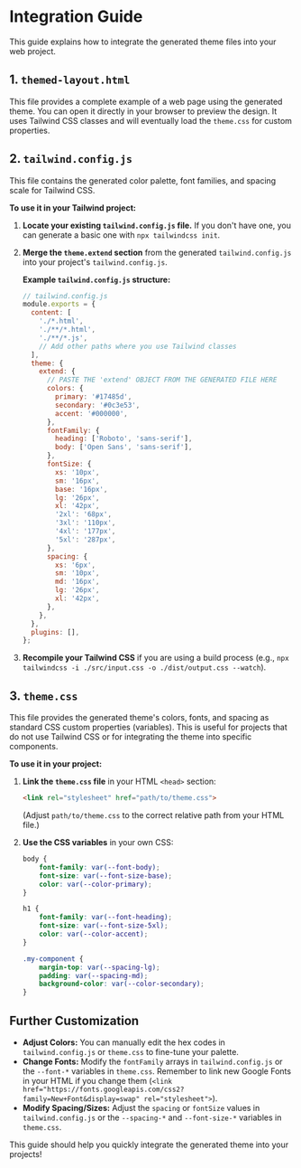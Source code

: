 
# Integration Guide

This guide explains how to integrate the generated theme files into your web project.

## 1. `themed-layout.html`

This file provides a complete example of a web page using the generated theme.
You can open it directly in your browser to preview the design.
It uses Tailwind CSS classes and will eventually load the `theme.css` for custom properties.

## 2. `tailwind.config.js`

This file contains the generated color palette, font families, and spacing scale for Tailwind CSS.

**To use it in your Tailwind project:**

1.  **Locate your existing `tailwind.config.js` file.** If you don't have one, you can generate a basic one with `npx tailwindcss init`.
2.  **Merge the `theme.extend` section** from the generated `tailwind.config.js` into your project's `tailwind.config.js`.

    **Example `tailwind.config.js` structure:**

    ```javascript
    // tailwind.config.js
    module.exports = {
      content: [
        './*.html',
        './**/*.html',
        './**/*.js',
        // Add other paths where you use Tailwind classes
      ],
      theme: {
        extend: {
          // PASTE THE 'extend' OBJECT FROM THE GENERATED FILE HERE
          colors: {
            primary: '#17485d',
            secondary: '#0c3e53',
            accent: '#000000',
          },
          fontFamily: {
            heading: ['Roboto', 'sans-serif'],
            body: ['Open Sans', 'sans-serif'],
          },
          fontSize: {
            xs: '10px',
            sm: '16px',
            base: '16px',
            lg: '26px',
            xl: '42px',
            '2xl': '68px',
            '3xl': '110px',
            '4xl': '177px',
            '5xl': '287px',
          },
          spacing: {
            xs: '6px',
            sm: '10px',
            md: '16px',
            lg: '26px',
            xl: '42px',
          },
        },
      },
      plugins: [],
    };
    ```

3.  **Recompile your Tailwind CSS** if you are using a build process (e.g., `npx tailwindcss -i ./src/input.css -o ./dist/output.css --watch`).

## 3. `theme.css`

This file provides the generated theme's colors, fonts, and spacing as standard CSS custom properties (variables). This is useful for projects that do not use Tailwind CSS or for integrating the theme into specific components.

**To use it in your project:**

1.  **Link the `theme.css` file** in your HTML `<head>` section:
    ```html
    <link rel="stylesheet" href="path/to/theme.css">
    ```
    (Adjust `path/to/theme.css` to the correct relative path from your HTML file.)

2.  **Use the CSS variables** in your own CSS:
    ```css
    body {
        font-family: var(--font-body);
        font-size: var(--font-size-base);
        color: var(--color-primary);
    }

    h1 {
        font-family: var(--font-heading);
        font-size: var(--font-size-5xl);
        color: var(--color-accent);
    }

    .my-component {
        margin-top: var(--spacing-lg);
        padding: var(--spacing-md);
        background-color: var(--color-secondary);
    }
    ```

## Further Customization

* **Adjust Colors:** You can manually edit the hex codes in `tailwind.config.js` or `theme.css` to fine-tune your palette.
* **Change Fonts:** Modify the `fontFamily` arrays in `tailwind.config.js` or the `--font-*` variables in `theme.css`. Remember to link new Google Fonts in your HTML if you change them (`<link href="https://fonts.googleapis.com/css2?family=New+Font&display=swap" rel="stylesheet">`).
* **Modify Spacing/Sizes:** Adjust the `spacing` or `fontSize` values in `tailwind.config.js` or the `--spacing-*` and `--font-size-*` variables in `theme.css`.

This guide should help you quickly integrate the generated theme into your projects!
